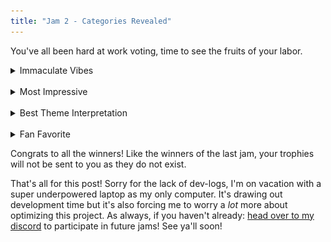 ```yaml
---
title: "Jam 2 - Categories Revealed"
---
```


You've all been hard at work voting, time to see the fruits of your labor.

<details>
    <summary>Immaculate Vibes</summary>

    This entry conveyed a strong sense of atmosphere and feeling...

    <b> Lullaby to Soil</b> by The Altruist

    "" - The Altruist
</details>

<br>

<details>
    <summary>Most Impressive</summary>

    This entry showed real effort....

    <b>Flanders Fields</b> by beanz

    <img src="/assets/jam/2/flandersfields.png" alt="Flanders Fields">
</details>

<br>

<details>
    <summary>Best Theme Interpretation</summary>

    This entry gave a really interesting take on what the theme meant to them...

    <b>Flanders Fields</b> by beanz

    <img src="/assets/jam/2/flandersfields.png" alt="Flanders Fields">

    "yipeeee 🎉" - beanz
</details>

<br>

<details>
    <summary>Fan Favorite</summary>

    Last but not least we have...

    <b>Shattered</b> by Chaotic Emotionz

    <img src="/assets/jam/2/shattered.png" alt="Shattered Image">

    "I have no brain space for this" - Chaotic Emotionz
</details>

Congrats to all the winners! Like the winners of the last jam, your trophies will not be sent to you as they do not exist.

That's all for this post! Sorry for the lack of dev-logs, I'm on vacation with a super underpowered laptop as my only computer. It's drawing out development time but it's also forcing me to worry a *lot* more about optimizing this project. As always, if you haven't already: [head over to my discord]() to participate in future jams! See ya'll soon!